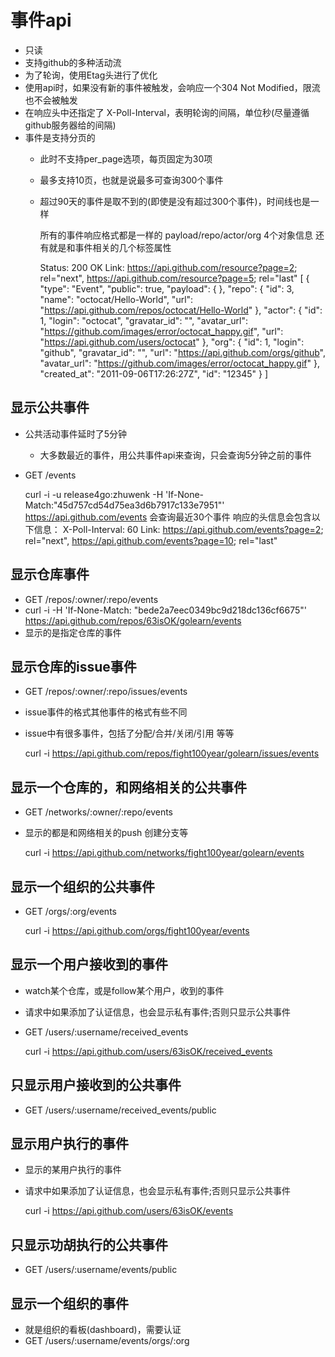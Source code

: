 # 事件api

- 只读
- 支持github的多种活动流
- 为了轮询，使用Etag头进行了优化
- 使用api时，如果没有新的事件被触发，会响应一个304 Not Modified，限流也不会被触发
- 在响应头中还指定了 X-Poll-Interval，表明轮询的间隔，单位秒(尽量遵循github服务器给的间隔)
- 事件是支持分页的
  - 此时不支持per_page选项，每页固定为30项
  - 最多支持10页，也就是说最多可查询300个事件
  - 超过90天的事件是取不到的(即使是没有超过300个事件)，时间线也是一样

    所有的事件响应格式都是一样的
    payload/repo/actor/org 4个对象信息
    还有就是和事件相关的几个标签属性

    Status: 200 OK
    Link: <https://api.github.com/resource?page=2>; rel="next",
          <https://api.github.com/resource?page=5>; rel="last"
    [
      {
        "type": "Event",
        "public": true,
        "payload": {
        },
        "repo": {
          "id": 3,
          "name": "octocat/Hello-World",
          "url": "https://api.github.com/repos/octocat/Hello-World"
        },
        "actor": {
          "id": 1,
          "login": "octocat",
          "gravatar_id": "",
          "avatar_url": "https://github.com/images/error/octocat_happy.gif",
          "url": "https://api.github.com/users/octocat"
        },
        "org": {
          "id": 1,
          "login": "github",
          "gravatar_id": "",
          "url": "https://api.github.com/orgs/github",
          "avatar_url": "https://github.com/images/error/octocat_happy.gif"
        },
        "created_at": "2011-09-06T17:26:27Z",
        "id": "12345"
      }
    ]

## 显示公共事件

- 公共活动事件延时了5分钟
  - 大多数最近的事件，用公共事件api来查询，只会查询5分钟之前的事件
- GET /events

    curl -i -u release4go:zhuwenk -H 'If-None-Match:"45d757cd54d75ea3d6b7917c133e7951"' https://api.github.com/events 
    会查询最近30个事件
    响应的头信息会包含以下信息：
    X-Poll-Interval: 60
    Link: <https://api.github.com/events?page=2>; rel="next", <https://api.github.com/events?page=10>; rel="last"

## 显示仓库事件

- GET /repos/:owner/:repo/events
- curl -i -H 'If-None-Match: "bede2a7eec0349bc9d218dc136cf6675"' https://api.github.com/repos/63isOK/golearn/events
- 显示的是指定仓库的事件

## 显示仓库的issue事件

- GET /repos/:owner/:repo/issues/events
- issue事件的格式其他事件的格式有些不同
- issue中有很多事件，包括了分配/合并/关闭/引用 等等

    curl -i https://api.github.com/repos/fight100year/golearn/issues/events

## 显示一个仓库的，和网络相关的公共事件

- GET /networks/:owner/:repo/events
- 显示的都是和网络相关的push 创建分支等

    curl -i https://api.github.com/networks/fight100year/golearn/events

## 显示一个组织的公共事件

- GET /orgs/:org/events

    curl -i https://api.github.com/orgs/fight100year/events

## 显示一个用户接收到的事件

- watch某个仓库，或是follow某个用户，收到的事件
- 请求中如果添加了认证信息，也会显示私有事件;否则只显示公共事件
- GET /users/:username/received_events

    curl -i https://api.github.com/users/63isOK/received_events

## 只显示用户接收到的公共事件

- GET /users/:username/received_events/public

## 显示用户执行的事件

- 显示的某用户执行的事件 
- 请求中如果添加了认证信息，也会显示私有事件;否则只显示公共事件

    curl -i https://api.github.com/users/63isOK/events

## 只显示功胡执行的公共事件

- GET /users/:username/events/public

## 显示一个组织的事件

- 就是组织的看板(dashboard)，需要认证
- GET /users/:username/events/orgs/:org

